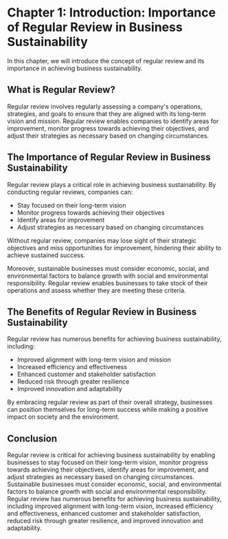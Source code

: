 Chapter 1: Introduction: Importance of Regular Review in Business Sustainability
================================================================================

In this chapter, we will introduce the concept of regular review and its importance in achieving business sustainability.

What is Regular Review?
-----------------------

Regular review involves regularly assessing a company's operations, strategies, and goals to ensure that they are aligned with its long-term vision and mission. Regular review enables companies to identify areas for improvement, monitor progress towards achieving their objectives, and adjust their strategies as necessary based on changing circumstances.

The Importance of Regular Review in Business Sustainability
-----------------------------------------------------------

Regular review plays a critical role in achieving business sustainability. By conducting regular reviews, companies can:

* Stay focused on their long-term vision
* Monitor progress towards achieving their objectives
* Identify areas for improvement
* Adjust strategies as necessary based on changing circumstances

Without regular review, companies may lose sight of their strategic objectives and miss opportunities for improvement, hindering their ability to achieve sustained success.

Moreover, sustainable businesses must consider economic, social, and environmental factors to balance growth with social and environmental responsibility. Regular review enables businesses to take stock of their operations and assess whether they are meeting these criteria.

The Benefits of Regular Review in Business Sustainability
---------------------------------------------------------

Regular review has numerous benefits for achieving business sustainability, including:

* Improved alignment with long-term vision and mission
* Increased efficiency and effectiveness
* Enhanced customer and stakeholder satisfaction
* Reduced risk through greater resilience
* Improved innovation and adaptability

By embracing regular review as part of their overall strategy, businesses can position themselves for long-term success while making a positive impact on society and the environment.

Conclusion
----------

Regular review is critical for achieving business sustainability by enabling businesses to stay focused on their long-term vision, monitor progress towards achieving their objectives, identify areas for improvement, and adjust strategies as necessary based on changing circumstances. Sustainable businesses must consider economic, social, and environmental factors to balance growth with social and environmental responsibility. Regular review has numerous benefits for achieving business sustainability, including improved alignment with long-term vision, increased efficiency and effectiveness, enhanced customer and stakeholder satisfaction, reduced risk through greater resilience, and improved innovation and adaptability.
